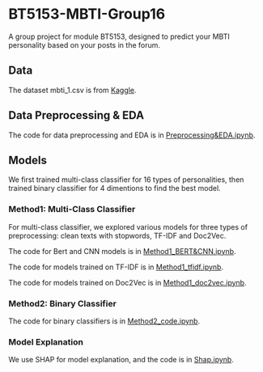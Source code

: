 # BT5153-MBTI-Group16

A group project for module BT5153, designed to predict your MBTI personality based on your posts in the forum.

## Data
The dataset mbti_1.csv is from [Kaggle](https://www.kaggle.com/datasets/datasnaek/mbti-type).

## Data Preprocessing & EDA
The code for data preprocessing and EDA is in [Preprocessing&EDA.ipynb](./Preprocessing&EDA.ipynb).

## Models
We first trained multi-class classifier for 16 types of personalities, then trained binary classifier for 4 dimentions to find the best model.
### Method1: Multi-Class Classifier
For multi-class classifier, we explored various models for three types of preprocessing: clean texts with stopwords, TF-IDF and Doc2Vec.

The code for Bert and CNN models is in [Method1_BERT&CNN.ipynb](./Method1_BERT&CNN.ipynb).

The code for models trained on TF-IDF is in [Method1_tfidf.ipynb](./Method1_tfidf.ipynb).

The code for models trained on Doc2Vec is in [Method1_doc2vec.ipynb](./Method1_doc2vec.ipynb).

### Method2: Binary Classifier
The code for binary classifiers is in [Method2_code.ipynb](./Method2_code.ipynb).

### Model Explanation
We use SHAP for model explanation, and the code is in [Shap.ipynb](./Shap.ipynb).
